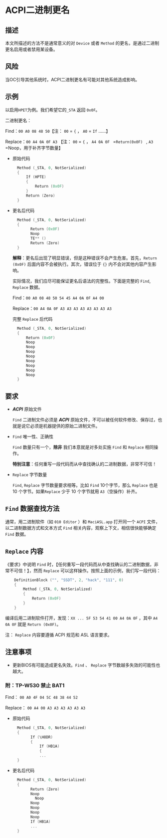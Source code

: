 # ACPI二进制更名

## 描述

本文所描述的方法不是通常意义的对 `Device` 或者 `Method` 的更名，是通过二进制更名启用或者禁用某设备。

## 风险

当OC引导其他系统时，ACPI二进制更名有可能对其他系统造成影响。

## 示例

以启用`HPET`为例。我们希望它的`_STA` 返回 `0x0F`。

二进制更名：

Find：`00 A0 08 48 50`【注： `00` = `{` ， `A0` = `If` ......】

Replace：`00 A4 0A 0F A3` 【注： `00` = `{` ， `A4 0A 0F ` =`Return(0x0F) `  , `A3` =Noop，用于补齐字节数量】

- 原始代码

  ```Swift
    Method (_STA, 0, NotSerialized)
    {
        If (HPTE)
        {
            Return (0x0F)
        }
        Return (Zero)
    }
  ```

- 更名后代码

  ```Swift
    Method (_STA, 0, NotSerialized)
    {
          Return (0x0F)
          Noop
          TE** ()
          Return (Zero)
    }
  ```

  **解释**：更名后出现了明显错误，但是这种错误不会产生危害。首先，`Return (0x0F)` 后面内容不会被执行。其次，错误位于 `{}` 内不会对其他内容产生影响。

  实际情况，我们应尽可能保证更名后语法的完整性。下面是完整的 `Find`, `Replace` 数据。
  
  Find：`00 A0 08 48 50 54 45 A4 0A 0F A4 00` 
  
  Replace：`00 A4 0A 0F A3 A3 A3 A3 A3 A3 A3 A3` 
  
  完整 `Replace` 后代码
  
  ```Swift
    Method (_STA, 0, NotSerialized)
    {
        Return (0x0F)
        Noop
        Noop
        Noop
        Noop
        Noop
        Noop
        Noop
        Noop
    }
  ```

## 要求

- ***ACPI*** 原始文件

  `Find` 二进制文件必须是 ***ACPI*** 原始文件，不可以被任何软件修改、保存过，也就是说它必须是机器提供的原始二进制文件。

-  `Find` 唯一性、正确性

   `Find` 数量只有一个，**除非** 我们本意就是对多处实施 `Find` 和 `Replace` 相同操作。

   **特别注意**：任何重写一段代码而从中查找确认的二进制数据，非常不可信！

- `Replace` 字节数量

  `Find`, `Replace` 字节数量要求相等。比如 `Find` 10个字节，那么 `Replace`  也是 10 个字节。如果`Replace` 少于 10 个字节就用 `A3`（空操作）补齐。

## `Find` 数据查找方法

通常，用二进制软件（如 `010 Editor` ）和 `MaciASL.app` 打开同一个 `ACPI` 文件，以二进制数据方式和文本方式 `Find` 相关内容，观察上下文，相信很快能够确定 `Find` 数据。

## `Replace` 内容

《要求》中说明 `Find` 时，【任何重写一段代码而从中查找确认的二进制数据，非常不可信！】，然而 `Replace` 可以这样操作。按照上面的示例，我们写一段代码：

```Swift
    DefinitionBlock ("", "SSDT", 2, "hack", "111", 0)
    {
        Method (_STA, 0, NotSerialized)
        {
            Return (0x0F)
        }
    }
```

编译后用二进制软件打开，发现：`XX ... 5F 53 54 41 00 A4 0A 0F` ，其中 `A4 0A 0F` 就是 `Return (0x0F)`。

注： `Replace`  内容要遵循 ACPI 规范和 ASL 语言要求。

## 注意事项

- 更新BIOS有可能造成更名失效。`Find` 、 `Replace` 字节数越多失效的可能性也越大。

  

### 附：TP-W530 禁止 BAT1

Find： `00 A0 4F 04 5C 48 38 44 52` 

Replace： `00 A4 00 A3 A3 A3 A3 A3 A3` 

- 原始代码

  ```Swift
    Method (_STA, 0, NotSerialized)
    {
          If (\H8DR)
          {
              If (HB1A)
              {
              ...
    }
  ```

- 更名后代码

  ```Swift
    Method (_STA, 0, NotSerialized)
    {
          Return (Zero)
          Noop
      		Noop
          Noop
          Noop
          Noop
          Noop
          If (HB1A)
          ...
    }
  ```
